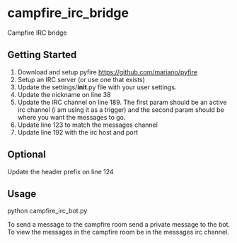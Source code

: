 campfire_irc_bridge
===================

Campfire IRC bridge

Getting Started
---------------
1. Download and setup pyfire <https://github.com/mariano/pyfire>
2. Setup an IRC server (or use one that exists)
2. Update the settings/__init__.py file with your user settings.
3. Update the nickname on line 38
4. Update the IRC channel on line 189. The first param should be an active irc channel
(i am using it as a trigger) and the second param should be where you want the
messages to go.
5. Update line 123 to match the messages channel
6. Update line 192 with the irc host and port


Optional
---------------
Update the header prefix on line 124

Usage
---------------
python campfire_irc_bot.py

To send a message to the campfire room send a private message to the bot.
To view the messages in the campfire room be in the messages irc channel.


